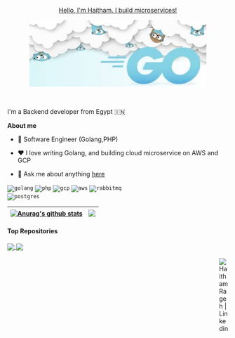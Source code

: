 
<p align="center"><a href="https://github.com/haitham911">Hello, I'm Haitham. I build microservices!</a></p>

<p align="center"><a href="https://github.com/haitham911"><img width="80%" alt="Hello, I'm Haitham. I do open source!" src="./assets/goimage.jfif" /></a></p>

<br />

I'm a Backend developer from Egypt 🇮🇳

**About me**

- 💼 Software Engineer (Golang,PHP)

- ❤️ I love writing Golang, and building cloud microservice on AWS and GCP

- 💬 Ask me about anything [here](https://github.com/haitham911/haitham911.github.io/issues)

<code><img height="20" alt="golang" src="https://github.com/haitham911/haitham911.github.io/blob/main/assets/go.png"></code>
<code><img height="20" alt="php" src="https://github.com/haitham911/haitham911.github.io/blob/main/assets/php.png"></code>
<code><img height="20" alt="gcp" src="https://github.com/haitham911/haitham911.github.io/blob/main/assets/gcp.png"></code>
<code><img height="20" alt="aws" src="https://github.com/haitham911/haitham911.github.io/blob/main/assets/aws.png"></code>
<code><img height="20" alt="rabbitmq" src="https://github.com/haitham911/haitham911.github.io/blob/main/assets/rabbit.png"></code>    
<code><img height="20" alt="postgres" src="https://github.com/haitham911/haitham911.github.ioc/blob/main/assets/pg.png"></code>    

| <a href="https://github.com/anuraghazra/github-readme-stats"><img align="center" src="https://github-readme-stats.vercel.app/api?username=haitham911&show_icons=true&include_all_commits=true&theme=buefy&hide_border=true" alt="Anurag's github stats" /></a> | <a href="https://github.com/anuraghazra/github-readme-stats"><img align="center" src="https://github-readme-stats.vercel.app/api/top-langs/?username=haitham911&layout=compact&theme=buefy&hide_border=true" /></a> |
| ------------- | ------------- |

#### Top Repositories


<a href="https://github.com/haitham911/fullstack">
  <img align="center" src="https://github-readme-stats.vercel.app/api/pin/?username=haitham911&repo=fullstack&theme=buefy" />
</a>
<a href="https://github.com/haitham911/cd0354-monolith-to-microservices-project">
  <img align="center" src="https://github-readme-stats.vercel.app/api/pin/?username=haitham911&repo=cd0354-monolith-to-microservices-project&theme=buefy" />
</a>

<br />
<br />

<a href="https://www.linkedin.com/in/haitham-rageh-52b52a10b">
  <img align="right" alt="Haitham Rageh | Linkedin" width="21px" src="https://github.com/haitham911/haitham911.github.io/blob/main/assets/LinkedIn_icon.svg.png" />
</a>

